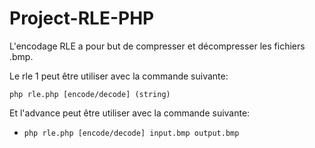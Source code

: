 # Project-RLE-PHP

L'encodage RLE a pour but de compresser et décompresser les fichiers .bmp.

Le rle 1 peut être utiliser avec la commande suivante:   

`php rle.php [encode/decode] (string)`   

   
Et l'advance peut être utiliser avec la commande suivante:   

- `php rle.php [encode/decode] input.bmp output.bmp`   
